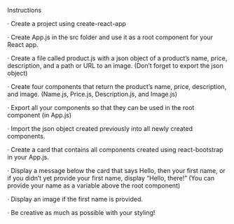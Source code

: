 Instructions


 ·        Create a project using create-react-app

·        Create App.js in the src folder and use it as a root component for your React app.

·        Create a file called product.js with a json object of a product’s name, price, description, and a path or URL to an image. (Don’t forget to export the json object)

·        Create four components that return the product’s name, price, description, and image. (Name.js, Price.js, Description.js, and Image.js)

·        Export all your components so that they can be used in the root component (in App.js)

·        Import the json object created previously into all newly created components.

·        Create a card that contains all components created using react-bootstrap in your App.js.

·        Display a message below the card that says Hello, then your first name, or if you didn’t yet provide your first name, display “Hello, there!” (You can provide your name as a variable above the root component)

·        Display an image if the first name is provided.

·        Be creative as much as possible with your styling!


